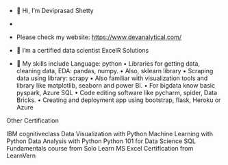 - 👋 Hi, I’m Deviprasad Shetty
- 
- Please check my website:   https://www.devanalytical.com/

- 👀 I’m a certified data scientist ExcelR Solutions
- 🌱 My skills include Language: python
•	Libraries for getting data, cleaning data, EDA: pandas, numpy.
•	Also, sklearn library
•	Scraping data using library: scrapy
•	Also familiar with visualization tools and library like matplotlib, seaborn and power BI.
•	For bigdata know basic pyspark, Azure SQL 
•	Code editing software like pycharm, spider, Data Bricks.
•	Creating and deployment app using bootstrap, flask, Heroku or Azure

Other Certification

IBM cognitiveclass
Data Visualization with Python
Machine Learning with Python
Data Analysis with Python
Python 101 for Data Science
SQL Fundamentals course from Solo Learn
MS Excel Certification from LearnVern


